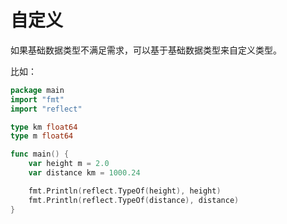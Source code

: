 # 自定义

如果基础数据类型不满足需求，可以基于基础数据类型来自定义类型。

比如：

<div class="run"></div>

```go
package main
import "fmt"
import "reflect"

type km float64
type m float64

func main() {
    var height m = 2.0
    var distance km = 1000.24

    fmt.Println(reflect.TypeOf(height), height)
    fmt.Println(reflect.TypeOf(distance), distance)
}
```
